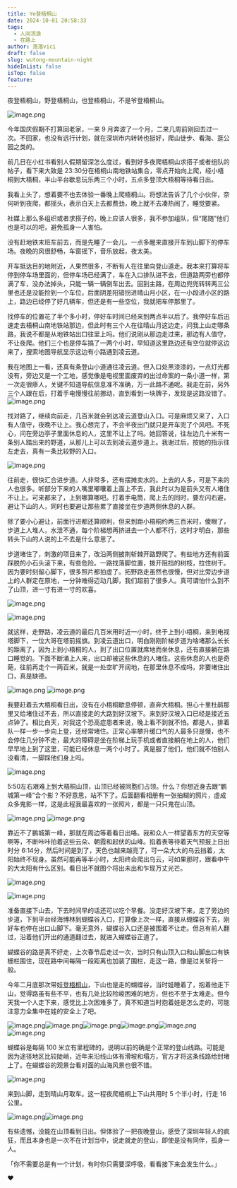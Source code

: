 ```yaml
---
title: Ye登梧桐山
date: 2024-10-01 20:58:33
tags:
  - 人间流浪
  - 在路上
author: 落落vici
draft: false
slug: wutong-mountain-night
hideInList: false
isTop: false
feature:
---
```

夜登梧桐山，野登梧桐山，也登梧桐山，不是爷登梧桐山。

![image.png](https://img.hux.ink/image/2024/10/202410012242598.png)

今年国庆假期不打算回老家，一来 9 月奔波了一个月，二来几周前刚回去过一次。不回家，也没有远行计划，就在深圳市内转转也挺好，爬山徒步、看海、逛公园之类的。

前几日在小红书看别人假期留深怎么度过，看到好多夜爬梧桐山求搭子或者组队的帖子，看下来大致是 23:30分在梧桐山南地铁站集合，零点开始向上爬，经小梧桐到大梧桐，半山平台歇息玩乐两三个小时，五点多登顶大梧桐等待看日出。

我看上头了，想着要不也去体验一番晚上爬梧桐山。将想法告诉了几个小伙伴，奈何听到夜爬，都摇头，表示白天上去都费劲，晚上就不去凑热闹了，睡觉要紧。

社媒上那么多组织或者求搭子的，晚上应该人很多，我不参加组队，但“尾随”他们也是可以的吧，避免孤身一人害怕。

没有赶地铁末班车前去，而是先睡了一会儿，一点多醒来直接开车到山脚下的停车场。夜晚的风很舒畅，车窗摇下，音乐放起，夜太美。

开车抵达目的地附近，人果然很多，不断有人在往里向登山道走。我本来打算将车停到停车场里面的，但停车场已经满了，车在入口排队进不去，但道路两旁也都停满了车，没办法掉头，只能一辆一辆倒车出去。回到主路，在周边兜兜转转两三公里也还是没能捡到一个车位，后面阴差阳错拐进晴山月小区，在一小段进小区的路上，路边已经停了好几辆车，但还是有一些空位，我就把车停那里了。

找停车的位置花了半个多小时，停好车时间已经来到两点半以后了。我停好车后迅速走去梧桐山南地铁站那边，但此时有三个人在往晴山月这边走，问我上山走哪条路，我说不都是从地铁站出口往里上吗。他们说刚从那边走过来，那边有人值守，不让夜爬。他们三个也是停车搞了一两个小时，早知道这里路边还有空位就停这边来了，搜索地图导航显示这边有小路通到凌云道。

我在地图上一看，还真有条登山小道通往凌云道。但入口处黑漆漆的，一点灯光都没有，旁边又是一个工地，感觉像是电视里面废弃的出过命案的一条小道一样，第一次走很瘆人，关键不知道导航信息准不准确，万一此路不通呢。我走在前，另外三个人跟在后，打着手电慢慢往前挪动，直到看到一块牌子，发现是这路没错了。
![image.png](https://img.hux.ink/image/2024/10/202410012140787.png)

找对路了，继续向前走，几百米就会到达凌云道登山入口。可是麻烦又来了，入口有人值守，夜晚不让上。我心想完了，不会半夜出门就只是开车兜了个风吧。不死心，问在旁边亭子里面休息的人，这里不让上了吗。她回答说，往左边几十米有一条别人踏出来的野道，从那儿上可以去到凌云道步道上。我谢过后，按她的指示往左走去，真有一条比较野的入口。

![image.png](https://img.hux.ink/image/2024/10/202410012147765.png)

往前走，很快汇合进步道。人非常多，还有摆摊卖水的。上去的人多，可是下来的人也很多。听部分下来的人嘴里嘟囔着上面上不去，我此时以为是前头又有人堵住不让上。可来都来了，上到哪算哪吧。打着手电筒，爬上去的同时，要左闪右避，避让下山的人，同时也要避让那些累了直接坐在步道两侧休息的人群。

除了要小心避让，前面行进都还算顺利，但来到距小梧桐约两三百米时，傻眼了，步道上人堆人，水泄不通，每个阶梯想再挤进去一个人都不行，这时才明白，那些转头下山的人说的上不去是什么意思了。

步道堵住了，刺激的项目来了，改沿两侧披荆斩棘开路野爬了。有些地方还有前面踩脱的小石头滚下来，有些危险。一路找落脚位置，拨开阻挡的树枝，拉住树干。因为要时刻留心脚下，很多照片都拍虚了。拓野路走虽然也很慢，但对比旁边步道上的人群定在原地，一分钟难得迈动几脚，我们超前了很多人。真可谓怕什么到不了山顶，进一寸有进一寸的欢喜。

![image.png](https://img.hux.ink/image/2024/10/202410012157970.png)

![image.png](https://img.hux.ink/image/2024/10/202410012158870.png)

就这样，走野路，凌云道的最后几百米用时近一小时，终于上到小梧桐，来到电视塔脚下，一位大哥在塔前摇旗。到凌云道出口，明白刚刚阶梯步道为啥堵那么长长的距离了，因为上到小梧桐的人，到了出口位置就席地而坐休息，还有直接躺在路口睡觉的。下面不断涌上人来，出口却被这些休息的人堵住。这些休息的人也是奇葩，往前再走个一两百米，就是一处空旷开阔地，在那里休息不成吗，非要堵住出口，真是缺德。

![image.png](https://img.hux.ink/image/2024/10/202410012207635.png)
![image.png](https://img.hux.ink/image/2024/10/202410012213915.png)

我要赶着去大梧桐看日出，没有在小梧桐歇息停顿，直奔大梧桐。担心十里杜鹃那里又给堵住过不去，所以直接走的大路到好汉坡下。来到好汉坡入口已经是接近五点钟了。相比白天，对我这个恐高症患者来说，晚上看不到就不怕。都是人，排着队一样一步一步向上登，还经常堵住。正常心率攀升缓口气的人最多只是慢，也不会停住几分钟不走，最大的障碍是坐在阶梯上玩手机或者直接躺在地上的人，他们早早地上到了这里，可能已经休息一两个小时了。真是服了他们，他们就不怕别人没看清，一脚踩他们身上吗。

![image.png](https://img.hux.ink/image/2024/10/202410012225062.png)

5:50左右艰难上到大梧桐山顶，山顶已经被同胞们占领。什么？你想近身去跟“鹏城第一峰”合个影？不好意思，站不下了。后面翻看相册有一张拍糊的照片，虚成众多鬼影一样，这是此程我最喜欢的一张照片，都是一只只鬼在山顶。

![image.png](https://img.hux.ink/image/2024/10/202410012227434.png)
![image.png](https://img.hux.ink/image/2024/10/202410012229357.png)

靠近不了鹏城第一峰，那就在周边等着看日出咯。我和众人一样望着东方的天空等啊等，不断咔咔拍着这些云朵、朝霞和起伏的山峰。掐着表等待着天气预报上日出时分 6:14分，然后时间是到了，天色也越来越亮了，可一朵大大的乌云挡着，太阳始终不现身。虽然可能再等半小时，太阳终会爬出乌云，可如果那时，跟看中午的大太阳有什么区别。看日出不就图个将出未出和乍现万丈光芒。

![image.png](https://img.hux.ink/image/2024/10/202410012231465.png)

![image.png](https://img.hux.ink/image/2024/10/202410012232117.png)

准备直接下山去，下去时间早的话还可以吃个早餐。没走好汉坡下来，走了旁边的步道，下到平台经海博林到蝴蝶谷入口，打算像上次一样，直接从蝴蝶谷下去，刚好车也停在出口山脚下。毫无意外，蝴蝶谷入口还是被围着不让走。但总有前人翻过，沿着他们开出的通道翻过去，就进入蝴蝶谷正道了。

蝴蝶谷的路是真不好走，上次春节后走过一次，当时只有山顶入口和山脚出口有铁栅栏围住，现在路中间每隔一段距离也加装了围栏，走这一路，像是过关斩将一般。

今年二月底那次带娃[登梧桐山](https://hux.ink/posts/wutong-mountain/)，下山也是走的蝴蝶谷，当时娃睡着了，抱着他走下山，觉得路虽有些不平，也有几处比较险峻困难的地方，但也不至于太难走。但今天我一个人走下来，感觉比上次困难多了，真不知道当时抱着娃是怎么走的，可能注意力全集中在娃的安全上了吧。

![image.png](https://img.hux.ink/image/2024/10/202410012243880.png)![image.png](https://img.hux.ink/image/2024/10/202410012251144.png)![image.png](https://img.hux.ink/image/2024/10/202410012252399.png)![image.png](https://img.hux.ink/image/2024/10/202410012252048.png)![image.png](https://img.hux.ink/image/2024/10/202410012253903.png)![image.png](https://img.hux.ink/image/2024/10/202410012253806.png)

蝴蝶谷是每隔 100 米立有里程碑的，说明以前的确是个正常的登山线路。可能是因为途径地区比较陡峭，近年来沿线山体有滑坡和塌方，官方才将这条线路给封堵上了。在蝴蝶谷的观景台看对面的山海风景也很不错。

![image.png](https://img.hux.ink/image/2024/10/202410012257613.png)

来到山脚，走到晴山月取车。这一程夜爬梧桐上下山共用时 5 个半小时，行走 16 公里。

![image.png](https://img.hux.ink/image/2024/10/202410012301075.png)![image.png](https://img.hux.ink/image/2024/10/202410012301732.png)

有些遗憾，没能在山顶看到日出。但体验了一把夜晚登山，感受了深圳年轻人的疯狂，而且本身也是一次不在计划当中，说走就走的登山，即使是没有同伴，孤身一人。

「你不需要总是有一个计划，有时你只需要深呼吸，看看接下来会发生什么。」

❤